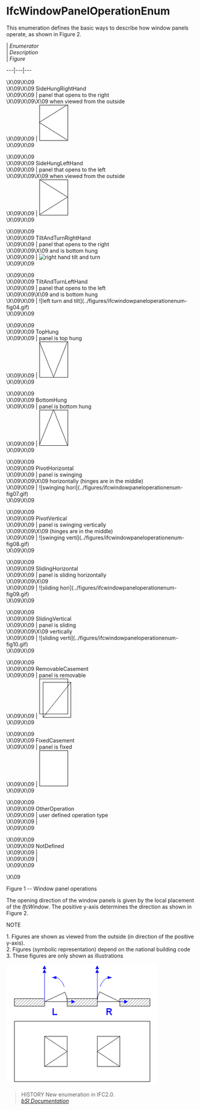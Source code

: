 IfcWindowPanelOperationEnum
===========================
This enumeration defines the basic ways to describe how window panels operate,
as shown in Figure 2.  
  
  
  
  
| _Enumerator_  
| _Description_  
| _Figure_  
  
---|---|---  
  
\X\09\X\09  
\X\09\X\09 SideHungRightHand  
\X\09\X\09 | panel that opens to the right  
\X\09\X\09\X\09 when viewed from the outside  
\X\09\X\09 |  ![right hand](../figures/ifcwindowpaneloperationenum-fig01.gif)  
\X\09\X\09  
  
\X\09\X\09  
\X\09\X\09 SideHungLeftHand  
\X\09\X\09 | panel that opens to the left  
\X\09\X\09\X\09 when viewed from the outside  
\X\09\X\09 |  ![left hand](../figures/ifcwindowpaneloperationenum-fig02.gif)  
\X\09\X\09  
  
\X\09\X\09  
\X\09\X\09 TiltAndTurnRightHand  
\X\09\X\09 | panel that opens to the right  
\X\09\X\09\X\09 and is bottom hung  
\X\09\X\09 |  ![right hand tilt and
turn](../figures/ifcwindowpaneloperationenum-fig03.gif)  
\X\09\X\09  
  
\X\09\X\09  
\X\09\X\09 TiltAndTurnLeftHand  
\X\09\X\09 | panel that opens to the left  
\X\09\X\09\X\09 and is bottom hung  
\X\09\X\09 |  ![left turn and tilt](../figures/ifcwindowpaneloperationenum-
fig04.gif)  
\X\09\X\09  
  
\X\09\X\09  
\X\09\X\09 TopHung  
\X\09\X\09 | panel is top hung  
\X\09\X\09 |  ![top hung](../figures/ifcwindowpaneloperationenum-fig05.gif)  
\X\09\X\09  
  
\X\09\X\09  
\X\09\X\09 BottomHung  
\X\09\X\09 | panel is bottom hung  
\X\09\X\09 |  ![bottom hung](../figures/ifcwindowpaneloperationenum-fig06.gif)  
\X\09\X\09  
  
\X\09\X\09  
\X\09\X\09 PivotHorizontal  
\X\09\X\09 | panel is swinging  
\X\09\X\09\X\09 horizontally (hinges are in the middle)  
\X\09\X\09 |  ![swinging hori](../figures/ifcwindowpaneloperationenum-
fig07.gif)  
\X\09\X\09  
  
\X\09\X\09  
\X\09\X\09 PivotVertical  
\X\09\X\09 | panel is swinging vertically  
\X\09\X\09\X\09 (hinges are in the middle)  
\X\09\X\09 |  ![swinging verti](../figures/ifcwindowpaneloperationenum-
fig08.gif)  
\X\09\X\09  
  
\X\09\X\09  
\X\09\X\09 SlidingHorizontal  
\X\09\X\09 | panel is sliding horizontally  
\X\09\X\09\X\09  
\X\09\X\09 |  ![sliding hori](../figures/ifcwindowpaneloperationenum-
fig09.gif)  
\X\09\X\09  
  
\X\09\X\09  
\X\09\X\09 SlidingVertical  
\X\09\X\09 | panel is sliding  
\X\09\X\09\X\09 vertically  
\X\09\X\09 |  ![sliding verti](../figures/ifcwindowpaneloperationenum-
fig10.gif)  
\X\09\X\09  
  
\X\09\X\09  
\X\09\X\09 RemovableCasement  
\X\09\X\09 | panel is removable  
\X\09\X\09 |  ![removable](../figures/ifcwindowpaneloperationenum-fig11.gif)  
\X\09\X\09  
  
\X\09\X\09  
\X\09\X\09 FixedCasement  
\X\09\X\09 | panel is fixed  
\X\09\X\09 |  ![fixed](../figures/ifcwindowpaneloperationenum-fig12.gif)  
\X\09\X\09  
  
\X\09\X\09  
\X\09\X\09 OtherOperation  
\X\09\X\09 | user defined operation type  
\X\09\X\09 |  
\X\09\X\09  
  
\X\09\X\09  
\X\09\X\09 NotDefined  
\X\09\X\09 |  
\X\09\X\09 |  
\X\09\X\09  
  
\X\09  
  
  
  
  
Figure 1 -- Window panel operations  
  
  
  
  
The opening direction of the window panels is given by the local placement of
the _IfcWindow_. The positive y-axis determines the direction as shown in
Figure 2.  
  
NOTE  
  
1\. Figures are shown as viewed from the outside (in direction of the positive
y-axis).  
2\. Figures (symbolic representation) depend on the national building code  
3\. These figures are only shown as illustrations  
  
!["opening direction"](../figures/ifcwindowpaneloperationenum-fig13.gif
"Figure 2 -- Window panel directions")  
  
> HISTORY  New enumeration in IFC2.0.  
[ _bSI
Documentation_](https://standards.buildingsmart.org/IFC/DEV/IFC4_2/FINAL/HTML/schema/ifcarchitecturedomain/lexical/ifcwindowpaneloperationenum.htm)


